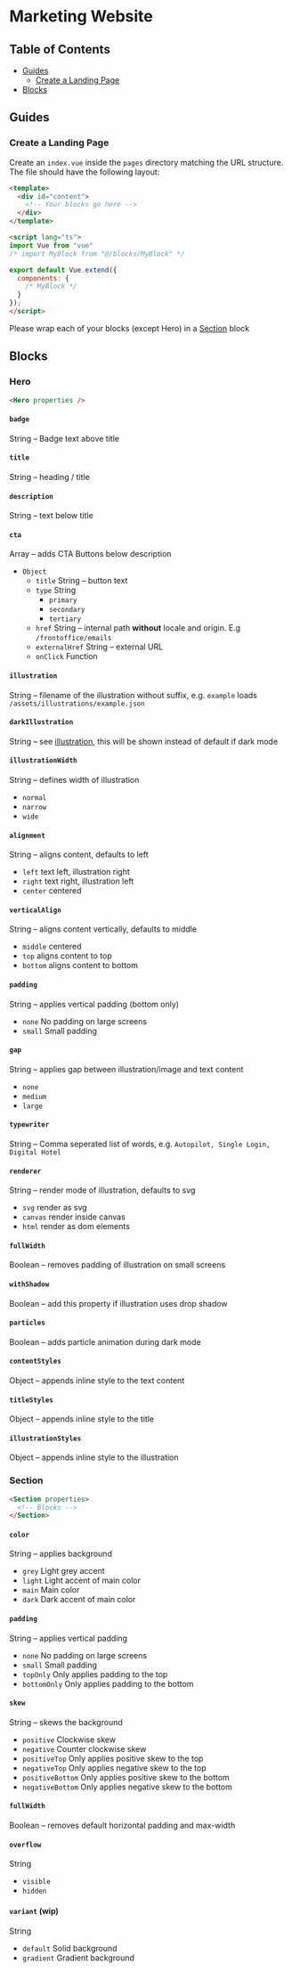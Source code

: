 # Marketing Website

## Table of Contents

- [Guides](#Guides)
  - [Create a Landing Page](#create-a-landing-page)
- [Blocks](#blocks)

## Guides

### Create a Landing Page

Create an `index.vue` inside the `pages` directory matching the URL structure. The file should have the following layout:

```html
<template>
  <div id="content">
    <!-- Your blocks go here -->
  </div>
</template>

<script lang="ts">
import Vue from "vue"
/* import MyBlock from "@/blocks/MyBlock" */

export default Vue.extend({
  components: {
    /* MyBlock */
  }
});
</script>
```

Please wrap each of your blocks (except Hero) in a [Section](#section) block

## Blocks

### Hero

```html
<Hero properties />
```

#### `badge`
String – Badge text above title

#### `title`
String – heading / title

#### `description`
String – text below title

#### `cta`
Array – adds CTA Buttons below description
* `Object`
  * `title` String – button text
  * `type`
    String
    * `primary`
    * `secondary`
    * `tertiary`
  * `href` String – internal path **without** locale and origin. E.g `/frontoffice/emails`
  * `externalHref` String – external URL
  * `onClick` Function

#### `illustration`
String – filename of the illustration without suffix, e.g. `example` loads `/assets/illustrations/example.json`

#### `darkIllustration`
String – see [illustration](#illustration), this will be shown instead of default if dark mode

#### `illustrationWidth`
String – defines width of illustration
* `normal`
* `narrow`
* `wide`

#### `alignment`
String – aligns content, defaults to left
* `left` text left, illustration right
* `right` text right, illustration left
* `center` centered

#### `verticalAlign`
String – aligns content vertically, defaults to middle
* `middle` centered
* `top` aligns content to top
* `bottom` aligns content to bottom

#### `padding`
String – applies vertical padding (bottom only)
* `none` No padding on large screens
* `small` Small padding

#### `gap`
String – applies gap between illustration/image and text content
* `none`
* `medium`
* `large`

#### `typewriter`
String – Comma seperated list of words, e.g. `Autopilot, Single Login, Digital Hotel`

#### `renderer`
String – render mode of illustration, defaults to svg
* `svg` render as svg
* `canvas` render inside canvas
* `html` render as dom elements

#### `fullWidth`
Boolean – removes padding of illustration on small screens

#### `withShadow`
Boolean – add this property if illustration uses drop shadow

#### `particles`
Boolean – adds particle animation during dark mode

#### `contentStyles`
Object – appends inline style to the text content

#### `titleStyles`
Object – appends inline style to the title

#### `illustrationStyles`
Object – appends inline style to the illustration


### Section

```html
<Section properties>
  <!-- Blocks -->
</Section>
```

#### `color`
String – applies background
* `grey` Light grey accent
* `light` Light accent of main color
* `main` Main color
* `dark` Dark accent of main color

#### `padding`
String – applies vertical padding
* `none` No padding on large screens
* `small` Small padding
* `topOnly` Only applies padding to the top
* `bottomOnly` Only applies padding to the bottom

#### `skew`
String – skews the background
* `positive` Clockwise skew
* `negative` Counter clockwise skew
* `positiveTop` Only applies positive skew to the top
* `negativeTop` Only applies negative skew to the top
* `positiveBottom` Only applies positive skew to the bottom
* `negativeBottom` Only applies negative skew to the bottom

#### `fullWidth`
Boolean – removes default horizontal padding and max-width

#### `overflow`
String
* `visible`
* `hidden`

#### `variant` (wip)
String
* `default` Solid background
* `gradient` Gradient background